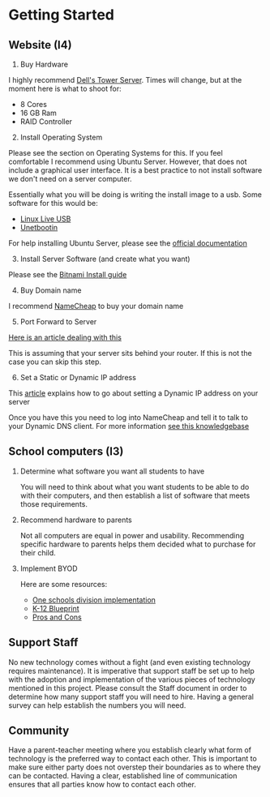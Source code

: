 # Getting Started

## Website (I4)
1. Buy Hardware

I highly recommend [Dell's Tower Server](http://www.dell.com/us/business/p/poweredge-t320/fs). Times will change, but at the moment here is what to shoot for:

* 8 Cores
* 16 GB Ram
* RAID Controller

2. Install Operating System

Please see the section on Operating Systems for this. If you feel comfortable I recommend using Ubuntu Server. However, that does not include a graphical user interface. It is a best practice to not install software we don't need on a server computer.

Essentially what you will be doing is writing the install image to a usb. Some software for this would be:

* [Linux Live USB](http://www.linuxliveusb.com/)
* [Unetbootin](http://unetbootin.sourceforge.net/)

For help installing Ubuntu Server, please see the [official documentation](https://help.ubuntu.com/)

3. Install Server Software (and create what you want)

Please see the [Bitnami Install guide](https://wiki.bitnami.com/Native_Installers_Quick_Start_Guide)

4. Buy Domain name

I recommend [NameCheap](https://www.namecheap.com/) to buy your domain name

5. Port Forward to Server

[Here is an article dealing with this](http://enterprise.sourceforge.net/configuring_routers_to_use_dynamic_dns_and_port_forwarding.htm)

This is assuming that your server sits behind your router. If this is not the case you can skip this step.

6. Set a Static or Dynamic IP address

This [article](https://help.ubuntu.com/community/DynamicDNS) explains how to go about setting a Dynamic IP address on your server

Once you have this you need to log into NameCheap and tell it to talk to your Dynamic DNS client. For more information [see this knowledgebase](https://www.namecheap.com/support/knowledgebase/category.aspx/11/dynamic-dns)

## School computers (I3)
1. Determine what software you want all students to have

	You will need to think about what you want students to be able to do with their computers, and then establish a list of software that meets those requirements.

2. Recommend hardware to parents

	Not all computers are equal in power and usability. Recommending specific hardware to parents helps them decided what to purchase for their child.

3. Implement BYOD

	Here are some resources:

	* [One schools division implementation](http://www.peelschools.org/aboutus/21stcentury/byod/Pages/default.aspx)
	* [K-12 Blueprint](http://www.k12blueprint.ca/byod)
	* [Pros and Cons](http://www.securedgenetworks.com/strategy-blog/20-Pros-and-Cons-of-implementing-BYOD-in-schools)

## Support Staff

No new technology comes without a fight (and even existing technology requires maintenance). It is imperative that support staff be set up to help with the adoption and implementation of the various pieces of technology mentioned in this project. Please consult the Staff document in order to determine how many support staff you will need to hire. Having a general survey can help establish the numbers you will need.

## Community

Have a parent-teacher meeting where you establish clearly what form of technology is the preferred way to contact each other. This is important to make sure either party does not overstep their boundaries as to where they can be contacted. Having a clear, established line of communication ensures that all parties know how to contact each other.
